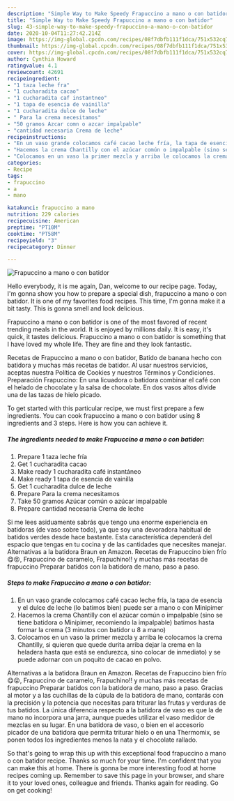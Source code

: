 ```yaml
---
description: "Simple Way to Make Speedy Frapuccino a mano o con batidor"
title: "Simple Way to Make Speedy Frapuccino a mano o con batidor"
slug: 43-simple-way-to-make-speedy-frapuccino-a-mano-o-con-batidor
date: 2020-10-04T11:27:42.214Z
image: https://img-global.cpcdn.com/recipes/08f7dbfb111f1dca/751x532cq70/frapuccino-a-mano-o-con-batidor-foto-principal.jpg
thumbnail: https://img-global.cpcdn.com/recipes/08f7dbfb111f1dca/751x532cq70/frapuccino-a-mano-o-con-batidor-foto-principal.jpg
cover: https://img-global.cpcdn.com/recipes/08f7dbfb111f1dca/751x532cq70/frapuccino-a-mano-o-con-batidor-foto-principal.jpg
author: Cynthia Howard
ratingvalue: 4.1
reviewcount: 42691
recipeingredient:
- "1 taza leche fra"
- "1 cucharadita cacao"
- "1 cucharadita caf instantneo"
- "1 tapa de esencia de vainilla"
- "1 cucharadita dulce de leche"
- " Para la crema necesitamos"
- "50 gramos Azcar comn o azcar impalpable"
- "cantidad necesaria Crema de leche"
recipeinstructions:
- "En un vaso grande colocamos café cacao leche fría, la tapa de esencia y el dulce de leche (lo batimos bien) puede ser a mano o con Minipimer"
- "Hacemos la crema Chantilly con el azúcar común o impalpable (sino se tiene batidora o Minipimer, recomiendo la impalpable) batimos hasta formar la crema (3 minutos con batidor u 8 a mano)"
- "Colocamos en un vaso la primer mezcla y arriba le colocamos la crema Chantilly, si quieren que quede durita arriba dejar la crema en la heladera hasta que está se endurezca, sino colocar de inmediato) y se puede adornar con un poquito de cacao en polvo."
categories:
- Recipe
tags:
- frapuccino
- a
- mano

katakunci: frapuccino a mano 
nutrition: 229 calories
recipecuisine: American
preptime: "PT10M"
cooktime: "PT58M"
recipeyield: "3"
recipecategory: Dinner

---
```



![Frapuccino a mano o con batidor](https://img-global.cpcdn.com/recipes/08f7dbfb111f1dca/751x532cq70/frapuccino-a-mano-o-con-batidor-foto-principal.jpg)

Hello everybody, it is me again, Dan, welcome to our recipe page. Today, I'm gonna show you how to prepare a special dish, frapuccino a mano o con batidor. It is one of my favorites food recipes. This time, I'm gonna make it a bit tasty. This is gonna smell and look delicious.

Frapuccino a mano o con batidor is one of the most favored of recent trending meals in the world. It is enjoyed by millions daily. It is easy, it's quick, it tastes delicious. Frapuccino a mano o con batidor is something that I have loved my whole life. They are fine and they look fantastic.

Recetas de Frapuccino a mano o con batidor, Batido de banana hecho con batidora y muchas más recetas de batidor. Al usar nuestros servicios, aceptas nuestra Política de Cookies y nuestros Términos y Condiciones. Preparación Frapuccino: En una licuadora o batidora combinar el café con el helado de chocolate y la salsa de chocolate. En dos vasos altos divide una de las tazas de hielo picado.


To get started with this particular recipe, we must first prepare a few ingredients. You can cook frapuccino a mano o con batidor using 8 ingredients and 3 steps. Here is how you can achieve it.

<!--inarticleads1-->

##### The ingredients needed to make Frapuccino a mano o con batidor:

1. Prepare 1 taza leche fría
1. Get 1 cucharadita cacao
1. Make ready 1 cucharadita café instantáneo
1. Make ready 1 tapa de esencia de vainilla
1. Get 1 cucharadita dulce de leche
1. Prepare  Para la crema necesitamos
1. Take 50 gramos Azúcar común o azúcar impalpable
1. Prepare cantidad necesaria Crema de leche


Si me lees asiduamente sabrás que tengo una enorme experiencia en batidoras (de vaso sobre todo), ya que soy una devoradora habitual de batidos verdes desde hace bastante. Esta característica dependerá del espacio que tengas en tu cocina y de las cantidades que necesites manejar. Alternativas a la batidora Braun en Amazon. Recetas de Frapuccino bien frío 😋😝, Frapuccino de caramelo, Frapuchino!! y muchas más recetas de frapuccino Preparar batidos con la batidora de mano, paso a paso. 

<!--inarticleads2-->

##### Steps to make Frapuccino a mano o con batidor:

1. En un vaso grande colocamos café cacao leche fría, la tapa de esencia y el dulce de leche (lo batimos bien) puede ser a mano o con Minipimer
1. Hacemos la crema Chantilly con el azúcar común o impalpable (sino se tiene batidora o Minipimer, recomiendo la impalpable) batimos hasta formar la crema (3 minutos con batidor u 8 a mano)
1. Colocamos en un vaso la primer mezcla y arriba le colocamos la crema Chantilly, si quieren que quede durita arriba dejar la crema en la heladera hasta que está se endurezca, sino colocar de inmediato) y se puede adornar con un poquito de cacao en polvo.


Alternativas a la batidora Braun en Amazon. Recetas de Frapuccino bien frío 😋😝, Frapuccino de caramelo, Frapuchino!! y muchas más recetas de frapuccino Preparar batidos con la batidora de mano, paso a paso. Gracias al motor y a las cuchillas de la cúpula de la batidora de mano, contarás con la precisión y la potencia que necesitas para triturar las frutas y verduras de tus batidos. La única diferencia respecto a la batidora de vaso es que la de mano no incorpora una jarra, aunque puedes utilizar el vaso medidor de mezclas en su lugar. En una batidora de vaso, o bien en el accesorio picador de una batidora que permita triturar hielo o en una Thermomix, se ponen todos los ingredientes menos la nata y el chocolate rallado. 

So that's going to wrap this up with this exceptional food frapuccino a mano o con batidor recipe. Thanks so much for your time. I'm confident that you can make this at home. There is gonna be more interesting food at home recipes coming up. Remember to save this page in your browser, and share it to your loved ones, colleague and friends. Thanks again for reading. Go on get cooking!
